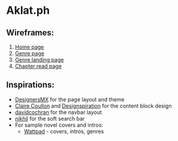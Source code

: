 # Aklat.ph

## Wireframes:

1. [Home page][1]
2. [Genre page][2]
3. [Genre landing page][3]
4. [Chapter read page][4]

## Inspirations:

* [DesignersMX][6] for the page layout and theme
* [Claire Coullon][7] and [Designspiration][8] for the content block design
* [davidcochran][9] for the navbar layout
* [nikhil][10] for the soft search bar
* For sample novel covers and intros: 
	* [Wattpad][5] - covers, intros, genres

[//]: # (Links)
[1]: https://wireframe.cc/uRH7NJ 					"Wireframe for home page"
[2]: https://wireframe.cc/M6Xjfu 					"Wireframe for genre page"
[3]: https://wireframe.cc/zNrq2P 					"Wireframe for genre landing page"
[4]: https://wireframe.cc/Qguudy 					"Wireframe for chapter read page"

[5]: https://www.wattpad.com 						"Wattpad"
[6]: https://designers.mx 							"DesignersMx"
[7]: http://www.coullon.com 						"Claire Coullon"
[8]: http://designspiration.net/popular/page/1/ 	"Designspiration"
[9]: https://codepen.io/davidcochran/pen/rcHae	 	"Navbar Codepen"
[10]: https://codepen.io/nikhil/pen/qcyGF	 		"Soft Search Bar Codepen"